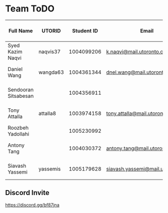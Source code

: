# Team ToDO

| Full Name            | UTORID     | Student ID | Email                            | Best Way To Contact |
|----------------------|------------|------------|----------------------------------|---------------------|
| Syed Kazim Naqvi     | naqvis37   | 1004099206 | k.naqvi@mail.utoronto.ca         | +1 647 835 5825     |
| Daniel Wang          | wangda63   | 1004361344 | dnel.wang@mail.utoronto.ca       | +1 647 778 8572     |
| Sendooran Sitsabesan |            | 1004356911 |                                  | +1 647 575 5624     |
| Tony Attalla         | attalla8   | 1003974158 |tony.attalla@mail.utoronto.ca     | +1 647 907 9659     | 
| Roozbeh Yadollahi    |            | 1005230992 |                                  |                     |
| Antony Tang          |            | 1004030372 |antony.tang@mail.utoronto.ca      | +1 647 588 6294     |
| Siavash Yassemi      | yassemis   | 1005179628 |siavash.yassemi@mail.utoronto.ca  | +1 647 687 5868     |

## Discord Invite
https://discord.gg/bf87jna

